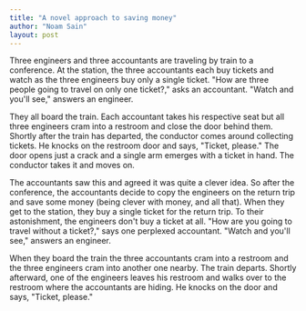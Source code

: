 ```yaml
---
title: "A novel approach to saving money"
author: "Noam Sain"
layout: post
---
```


Three engineers and three accountants are traveling by train to a conference. At the station, the three accountants each buy tickets and watch as the three engineers buy only a single ticket. "How are three people going to travel on only one ticket?," asks an accountant. "Watch and you'll see," answers an engineer.

They all board the train. Each accountant takes his respective seat but all three engineers cram into a restroom and close the door behind them. Shortly after the train has departed, the conductor comes around collecting tickets. He knocks on the restroom door and says, "Ticket, please." The door opens just a crack and a single arm emerges with a ticket in hand. The conductor takes it and moves on.

The accountants saw this and agreed it was quite a clever idea. So after the conference, the accountants decide to copy the engineers on the return trip and save some money (being clever with money, and all that). When they get to the station, they buy a single ticket for the return trip. To their astonishment, the engineers don't buy a ticket at all. "How are you going to travel without a ticket?," says one perplexed accountant. "Watch and you'll see," answers an engineer.

When they board the train the three accountants cram into a restroom and the three engineers cram into another one nearby. The train departs. Shortly afterward, one of the engineers leaves his restroom and walks over to the restroom where the accountants are hiding. He knocks on the door and says, "Ticket, please."
